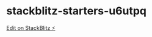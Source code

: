 # stackblitz-starters-u6utpq

[Edit on StackBlitz ⚡️](https://stackblitz.com/edit/stackblitz-starters-u6utpq)